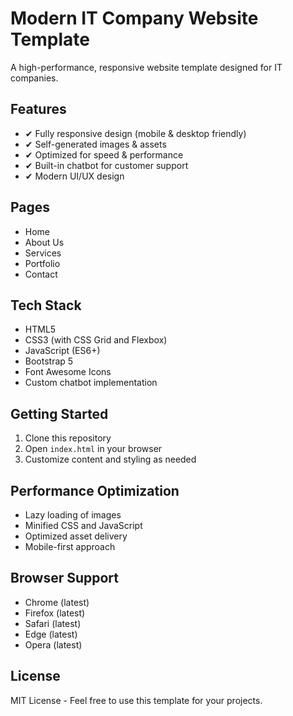 # Modern IT Company Website Template

A high-performance, responsive website template designed for IT companies.

## Features

- ✔ Fully responsive design (mobile & desktop friendly)
- ✔ Self-generated images & assets
- ✔ Optimized for speed & performance
- ✔ Built-in chatbot for customer support
- ✔ Modern UI/UX design

## Pages

- Home
- About Us
- Services
- Portfolio
- Contact

## Tech Stack

- HTML5
- CSS3 (with CSS Grid and Flexbox)
- JavaScript (ES6+)
- Bootstrap 5
- Font Awesome Icons
- Custom chatbot implementation

## Getting Started

1. Clone this repository
2. Open `index.html` in your browser
3. Customize content and styling as needed

## Performance Optimization

- Lazy loading of images
- Minified CSS and JavaScript
- Optimized asset delivery
- Mobile-first approach

## Browser Support

- Chrome (latest)
- Firefox (latest)
- Safari (latest)
- Edge (latest)
- Opera (latest)

## License

MIT License - Feel free to use this template for your projects.
